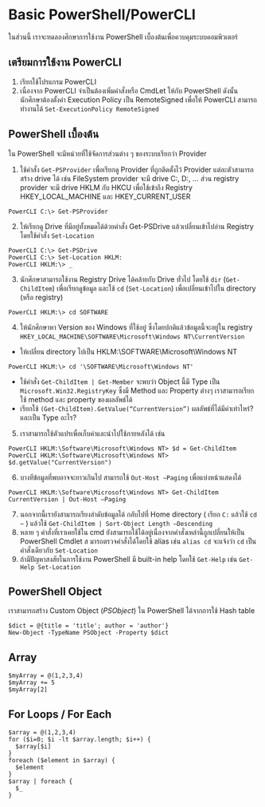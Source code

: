 # Basic PowerShell/PowerCLI

ในส่วนนี้ เราจะทดลองศึกษาการใช้งาน PowerShell เบื้องต้นเพื่อควบคุมระบบคอมพิวเตอร์

## เตรียมการใช้งาน PowerCLI
1. เรียกใช้โปรแกรม PowerCLI
2. เนื่องจาก PowerCLI จำเป็นต้องเพิ่มคำสั่งหรือ CmdLet ให้กับ PowerShell ดังนั้นนักศึกษาต้องตั้งค่า
Execution Policy เป็น RemoteSigned เพื่อให้ PowerCLI สามารถทำงานได้
`Set-ExecutionPolicy RemoteSigned`

## PowerShell เบื้องต้น
ใน PowerShell จะมีหน่วยที่ใช้จัดการส่วนต่าง ๆ ของระบบเรียกว่า Provider
1. ใช้คำสั่ง `Get-PSProvider` เพื่อเรียกดู Provider ที่ถูกติดตั้งไว้ Provider แต่ละตัวสามารถสร้าง drive ได้
เช่น FileSystem provider จะมี drive C:, D:, … ส่วน registry provider จะมี drive
HKLM กับ HKCU เพื่อใช้เข้าถึง Registry HKEY_LOCAL_MACHINE และ HKEY_CURRENT_USER
```
PowerCLI C:\> Get-PSProvider
```
2. ให้เรียกดู Drive ที่มีอยู่ทั้งหมดได้ด้วยคำสั่ง Get-PSDrive แล้วเปลี่ยนเข้าไปอ่าน Registry โดยใช้คำสั่ง
`Set-Location`
```
PowerCLI C:\> Get-PSDrive
PowerCLI C:\> Set-Location HKLM:
PowerCLI HKLM:\> _
```
3. นักศึกษาสามารถใช้งาน Registry Drive ได้คล้ายกับ Drive ทั่วไป โดยใช้ `dir` (`Get-ChildItem`)
เพื่อเรียกดูข้อมูล และใช้ `cd` (`Set-Location`) เพื่อเปลี่ยนเข้าไปใน directory (หรือ registry)
```
PowerCLI HKLM:\> cd SOFTWARE
```
4. ให้นักศึกษาหา Version ของ Windows ที่ใช้อยู่ ซึ่งโดยปกติแล้วข้อมูลนี้จะอยู่ใน registry
`HKEY_LOCAL_MACHINE\SOFTWARE\Microsoft\Windows NT\CurrentVersion`
  * ให้เปลี่ยน directory ไปเป็น HKLM:\SOFTWARE\Microsoft\Windows NT
  ```
  PowerCLI HKLM:\> cd '\SOFTWARE\Microsoft\Windows NT'
  ```
  * ใช้คำสั่ง `Get-ChildItem | Get-Member` จะพบว่า Object นี้มี Type เป็น `Microsoft.Win32.RegistryKey` ซึ่งมี Method และ Property ต่างๆ เราสามารถเรียกใช้ method และ property ของผลลัพธ์ได้
  * เรียกใช้ `(Get-ChildItem).GetValue(“CurrentVersion”)` ผลลัพธ์ที่ได้มีค่าเท่าไหร่? และเป็น Type อะไร?
5. เราสามารถใช้ตัวแปรเพื่อเก็บค่าและนำไปใช้ภายหลังได้ เช่น
```
PowerCLI HKLM:\Software\Microsoft\Windows NT> $d = Get-ChildItem
PowerCLI HKLM:\Software\Microsoft\Windows NT> $d.getValue("CurrentVersion")
```
6. บางทีข้อมูลที่พบอาจจะยาวเกินไป สามารถใช้ `Out-Host –Paging` เพื่อแบ่งหน้าแสดงได้
```
PowerCLI HKLM:\Software\Microsoft\Windows NT> Get-ChildItem CurrentVersion | Out-Host –Paging
```
7. นอกจากนี้เรายังสามารถเรียงลำดับข้อมูลได้ กลับไปที่ Home directory ( เรียก `C:` แล้วใช้ `cd ~` ) แล้วใช้
`Get-ChildItem | Sort-Object Length –Descending`
8. หลาย ๆ คำสั่งที่เราเคยใช้ใน cmd ยังสามารถใช้ได้อยู่เนื่องจากคำสั่งเหล่านี้ถูกเปลี่ยนให้เป็น PowerShell Cmdlet ส
มารถตรวจคำสั่งได้โดยใช้ alias เช่น `alias cd` จะแจ้งว่า `cd` เป็นคำสั่งเดียวกับ `Set-Location`
9. ถ้ามีปัญหาสงสัยในการใช้งาน PowerShell มี built-in help โดยใช้ `Get-Help` เช่น `Get-Help Set-Location`

## PowerShell Object
เราสามารถสร้าง Custom Object (*PSObject*) ใน PowerShell ได้จากการใช้ Hash table
```
$dict = @{title = 'title'; author = 'author'}
New-Object -TypeName PSObject -Property $dict
```

## Array
```
$myArray = @(1,2,3,4)
$myArray += 5
$myArray[2]
```

## For Loops / For Each
```
$array = @(1,2,3,4)
for ($i=0; $i -lt $array.length; $i++) {
  $array[$i]
}
foreach ($element in $array) {
  $element
}
$array | foreach {
  $_
}
```
